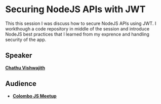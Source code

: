 # Securing NodeJS APIs with JWT

This this session I was discuss how to secure NodeJS APIs using JWT. I workthough a code repository in middle of the session and introduce NodeJS best practices that I learned from my exprence and handling security of the app.

## Speaker
**[Chathu Vishwajith](http://chathu.me)**

## Audience
* **[Colombo JS Meetup](https://www.meetup.com/Colombo-JS-Meetup/)**
